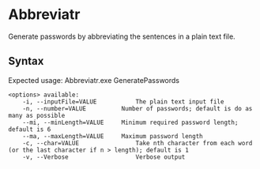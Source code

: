 Abbreviatr
==========

Generate passwords by abbreviating the sentences in a plain text file.

Syntax
------

Expected usage: Abbreviatr.exe GeneratePasswords <options>

	<options> available:
		-i, --inputFile=VALUE			The plain text input file
		-n, --number=VALUE			Number of passwords; default is do as many as possible
		--mi, --minLength=VALUE		Minimum required password length; default is 6
		--ma, --maxLength=VALUE		Maximum password length
		-c, --char=VALUE				Take nth character from each word (or the last character if n > length); default is 1
		-v, --Verbose					Verbose output